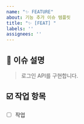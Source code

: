 ```yaml
---
name: "✨ FEATURE"
about: 기능 추가 이슈 템플릿
title: "✨ [FEAT] "
labels: ''
assignees: ''
---
```


<!-- 이슈 제목은 "깃모지 [태그] 이슈 요약" 형식으로 작성해주세요 -->
<!-- ex) ✨ [FEAT] 로그인 API 구현 -->

## 📄 이슈 설명

> 로그인 API를 구현합니다.

## ☑️ 작업 항목

<!-- 이슈 해결을 위해 필요한 작업 목록을 작성해주세요 -->

- [ ] 작업